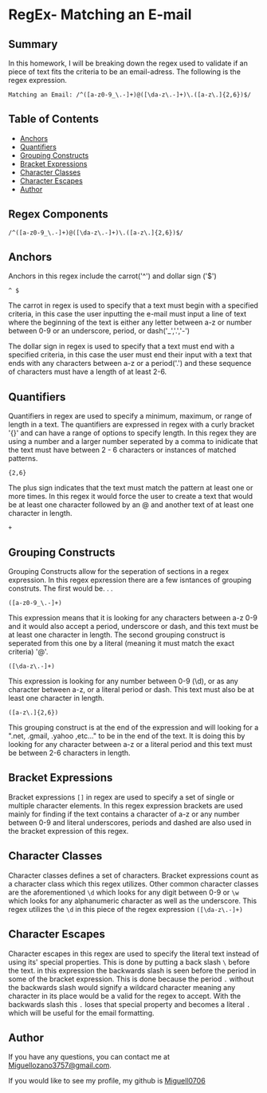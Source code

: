 # RegEx- Matching an E-mail



## Summary

 In this homework, I will be breaking down the regex used to 
 validate if an piece of text fits the criteria to be an email-adress.
 The following is the regex expression. 
 ```
 Matching an Email: /^([a-z0-9_\.-]+)@([\da-z\.-]+)\.([a-z\.]{2,6})$/
 ```
## Table of Contents

- [Anchors](#anchors)
- [Quantifiers](#quantifiers)
- [Grouping Constructs](#grouping-constructs)
- [Bracket Expressions](#bracket-expressions)
- [Character Classes](#character-classes)
- [Character Escapes](#character-escapes)
- [Author](#author)

## Regex Components
```
/^([a-z0-9_\.-]+)@([\da-z\.-]+)\.([a-z\.]{2,6})$/
```
## Anchors
Anchors in this regex include the carrot('^') and dollar sign ('$')
```
^ $
```
The carrot in regex is used to specify that a text must begin with a specified criteria, in this case the user inputting the e-mail must input a line of text where the beginning of the text is either any letter between a-z or number between 0-9 or an underscore, period, or dash('_','.','-')

The dollar sign in regex is used to specify that a text must end with a specified criteria, in this case the user must end their input with a text that ends with any characters between a-z or a period('.') and these sequence of characters must have a length of at least 2-6.

## Quantifiers
Quantifiers in regex are used to specify a minimum, maximum, or range of length in a text. The quantifiers are expressed in regex with a curly bracket '{}' and can have a range of options to specify length. In this regex they are using a number and a larger number seperated by a comma to inidicate that the text must have between 2 - 6 characters or instances of matched patterns.
```
{2,6}
```
The plus sign indicates that the text must match the pattern at least one or more times. In this regex it would force the user to create a text that would be at least one character followed by an @ and another text of at least one character in length. 
```
+
```
## Grouping Constructs
Grouping Constructs allow for the seperation of sections in a regex expression. In this regex epxression there are a few isntances of grouping construts. The first would be. . .
```
([a-z0-9_\.-]+)
```
This expression means that it is looking for any characters between a-z 0-9 and it would also accept a period, underscore or dash, and this text must be at least one character in length. The second grouping construct is seperated from this one by a literal (meaning it must match the exact criteria) '@'.
```
([\da-z\.-]+)
```
This expression is looking for any number between 0-9 (\d), or as any character between a-z, or a literal period or dash. This text must also be at least one character in length.

```
([a-z\.]{2,6})
```
This grouping construct is at the end of the expression and will looking for a ".net, .gmail, .yahoo ,etc..." to be in the end of the text. It is doing this by looking for any character between a-z or a literal period and this text must be between 2-6 characters in length.
## Bracket Expressions
Bracket expressions ```[]```
in regex are used to specify a set of single or multiple character elements. In this regex expression brackets are used mainly for finding if the text contains a character of a-z or any number between 0-9 and literal underscores, periods and dashed are also used in the bracket expression of this regex.

## Character Classes
Character classes defines a set of characters. Bracket expressions count as a character class which this regex utilizes. Other common character classes are the aforementioned ```\d``` which looks for any digit between 0-9 or ```\w``` which looks for any alphanumeric character as well as the underscore. This regex utilizes the ```\d``` in this piece of the regex expression ```([\da-z\.-]+)```

## Character Escapes

Character escapes in this regex are used to specify the literal text instead of using its' special properties. This is done by putting a back slash ``` \ ``` before the text.
in this expression the backwards slash is seen before the period in some of the bracket expression. This is done because the period ``` . ``` without the backwards slash would signify a wildcard character meaning any character in its place would be a valid for the regex to accept. With the backwards slash this ``` . ``` loses that special property and becomes a literal ``` . ``` which will be useful for the email formatting. 

## Author

If you have any questions, you can contact me at Miguellozano3757@gmail.com.

If you would like to see my profile, my github is [Miguell0706](https://github.com/Miguell0706)

